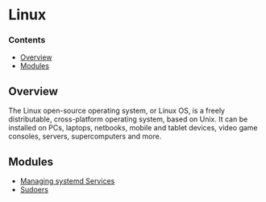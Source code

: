 # Linux
<!--TOC_START-->
### Contents
- [Overview](#overview)
- [Modules](#modules)

<!--TOC_END-->
## Overview
The Linux open-source operating system, or Linux OS, is a freely distributable, cross-platform operating system, based on Unix. It can be installed on PCs, laptops, netbooks, mobile and tablet devices, video game consoles, servers, supercomputers and more.


























<!--MODULES_START-->
## Modules
- [Managing systemd Services](./modules/managing-systemd-services)
- [Sudoers](./modules/sudoers)
<!--MODULES_END-->
